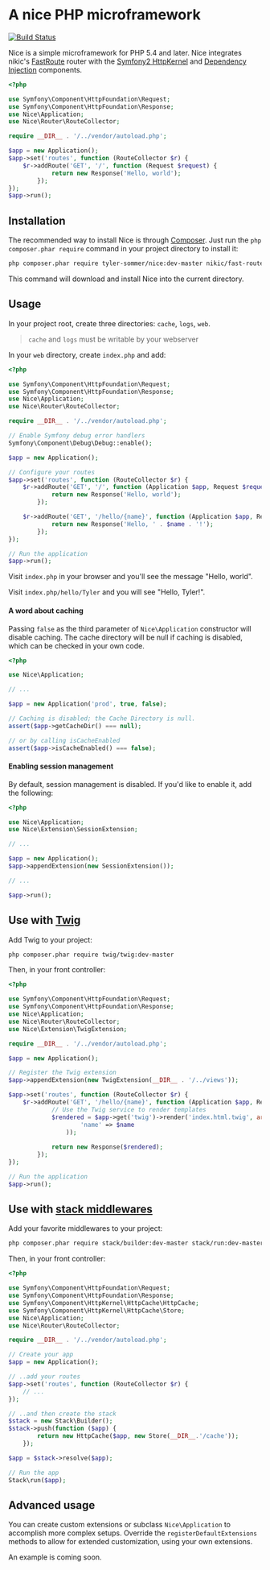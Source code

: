 A nice PHP microframework
=========================

[![Build Status](https://travis-ci.org/tyler-sommer/nice.png?branch=master)](https://travis-ci.org/tyler-sommer/nice)

Nice is a simple microframework for PHP 5.4 and later. Nice integrates nikic's 
[FastRoute](https://github.com/nikic/FastRoute) router with 
the [Symfony2 HttpKernel](https://github.com/symfony/HttpKernel) and 
[Dependency Injection](https://github.com/symfony/DependencyInjection) components.

```php
<?php

use Symfony\Component\HttpFoundation\Request;
use Symfony\Component\HttpFoundation\Response;
use Nice\Application;
use Nice\Router\RouteCollector;

require __DIR__ . '/../vendor/autoload.php';

$app = new Application();
$app->set('routes', function (RouteCollector $r) {
    $r->addRoute('GET', '/', function (Request $request) {
            return new Response('Hello, world');
        });
});
$app->run();
```

Installation
------------

The recommended way to install Nice is through [Composer](http://getcomposer.org/). Just run the 
``php composer.phar require`` command in your project directory to install it:

```bash
php composer.phar require tyler-sommer/nice:dev-master nikic/fast-route:dev-master
```

This command will download and install Nice into the current directory.


Usage
-----

In your project root, create three directories: `cache`, `logs`, `web`. 

> `cache` and `logs` must be writable by your webserver

In your `web` directory, create `index.php` and add:

```php
<?php

use Symfony\Component\HttpFoundation\Request;
use Symfony\Component\HttpFoundation\Response;
use Nice\Application;
use Nice\Router\RouteCollector;

require __DIR__ . '/../vendor/autoload.php';

// Enable Symfony debug error handlers
Symfony\Component\Debug\Debug::enable();

$app = new Application();

// Configure your routes
$app->set('routes', function (RouteCollector $r) {
    $r->addRoute('GET', '/', function (Application $app, Request $request) {
            return new Response('Hello, world');
        });

    $r->addRoute('GET', '/hello/{name}', function (Application $app, Request $request, $name) {
            return new Response('Hello, ' . $name . '!');
        });
});

// Run the application
$app->run();
```

Visit `index.php` in your browser and you'll see the message "Hello, world".

Visit `index.php/hello/Tyler` and you will see "Hello, Tyler!".


#### A word about caching

Passing `false` as the third parameter of `Nice\Application` constructor will disable
caching. The cache directory will be null if caching is disabled, which can be checked
in your own code.

```php
<?php

use Nice\Application;

// ...

$app = new Application('prod', true, false);

// Caching is disabled; the Cache Directory is null.
assert($app->getCacheDir() === null);

// or by calling isCacheEnabled
assert($app->isCacheEnabled() === false);
```


#### Enabling session management

By default, session management is disabled. If you'd like to enable it, add the following:

```php
<?php

use Nice\Application;
use Nice\Extension\SessionExtension;

// ...

$app = new Application();
$app->appendExtension(new SessionExtension());

// ...

$app->run();
```


Use with [Twig](http://twig.sensiolabs.org)
-------------------------------------------

Add Twig to your project:

```bash
php composer.phar require twig/twig:dev-master
```

Then, in your front controller:

```php
<?php

use Symfony\Component\HttpFoundation\Request;
use Symfony\Component\HttpFoundation\Response;
use Nice\Application;
use Nice\Router\RouteCollector;
use Nice\Extension\TwigExtension;

require __DIR__ . '/../vendor/autoload.php';

$app = new Application();

// Register the Twig extension
$app->appendExtension(new TwigExtension(__DIR__ . '/../views'));

$app->set('routes', function (RouteCollector $r) {
    $r->addRoute('GET', '/hello/{name}', function (Application $app, Request $request, $name) {
            // Use the Twig service to render templates
            $rendered = $app->get('twig')->render('index.html.twig', array(
                    'name' => $name
                ));
            
            return new Response($rendered);
        });
});

// Run the application
$app->run();
```


Use with [stack middlewares](http://stackphp.com)
-------------------------------------------------

Add your favorite middlewares to your project:

```bash
php composer.phar require stack/builder:dev-master stack/run:dev-master
```

Then, in your front controller:

```php
<?php

use Symfony\Component\HttpFoundation\Request;
use Symfony\Component\HttpFoundation\Response;
use Symfony\Component\HttpKernel\HttpCache\HttpCache;
use Symfony\Component\HttpKernel\HttpCache\Store;
use Nice\Application;
use Nice\Router\RouteCollector;

require __DIR__ . '/../vendor/autoload.php';

// Create your app
$app = new Application();

// ..add your routes
$app->set('routes', function (RouteCollector $r) {
    // ...
});

// ..and then create the stack
$stack = new Stack\Builder();
$stack->push(function ($app) {
        return new HttpCache($app, new Store(__DIR__.'/cache'));
    });

$app = $stack->resolve($app);

// Run the app
Stack\run($app);
```


Advanced usage
--------------

You can create custom extensions or subclass `Nice\Application` to accomplish 
more complex setups. Override the `registerDefaultExtensions` methods to
allow for extended customization, using your own extensions.

An example is coming soon. 
